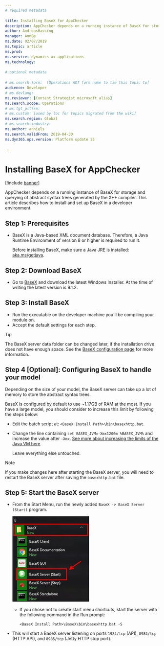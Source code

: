 ```yaml
---
# required metadata

title: Installing BaseX for AppChecker
description: AppChecker depends on a running instance of BaseX for storage and querying of ASTs generated by the X++ compiler. This article describes how to install and set up BaseX in a developer environment.
author: AndreasHassing
manager: AnnBe
ms.date: 02/07/2019
ms.topic: article
ms.prod: 
ms.service: dynamics-ax-applications
ms.technology: 

# optional metadata

# ms.search.form:  [Operations AOT form name to tie this topic to]
audience: Developer
# ms.devlang: 
ms.reviewer: [Content Strategist microsoft alias]
ms.search.scope: Operations
# ms.tgt_pltfrm: 
# ms.custom: [used by loc for topics migrated from the wiki]
ms.search.region: Global
# ms.search.industry: 
ms.author: anniels
ms.search.validFrom: 2019-04-30
ms.dyn365.ops.version: Platform update 25

---
```


# Installing BaseX for AppChecker

[!include [banner](../includes/banner.md)]

AppChecker depends on a running instance of BaseX for storage and querying of abstract syntax trees generated by the X++ compiler. This article describes how to install and set up BaseX in a developer environment.

## Step 1: Prerequisites

* BaseX is a Java-based XML document database. Therefore, a Java Runtime Environment of version 8 or higher is required to run it.

  Before installing BaseX, make sure a Java JRE is installed: [aka.ms/getjava](https://aka.ms/getjava).

## Step 2: Download BaseX

* Go to [BaseX](http://basex.org/download/) and download the latest Windows Installer. At the time of writing the latest version is 9.1.2.

## Step 3: Install BaseX

* Run the executable on the developer machine you'll be compiling your module on.
* Accept the default settings for each step.

> [!TIP]
> The BaseX server data folder can be changed later, if the installation drive does not have enough space. See the [BaseX configuration page](http://docs.basex.org/wiki/Configuration#Database_Directory) for more information.

## Step 4 [Optional]: Configuring BaseX to handle your model

Depending on the size of your model, the BaseX server can take up a lot of memory to store the abstract syntax trees.

BaseX is configured by default to use ~1.17GB of RAM at the most. If you have a large model, you should consider to increase this limit by following the steps below:

* Edit the batch script at: `<BaseX Install Path>\bin\basexhttp.bat`.
* Change the line containing `set BASEX_JVM=-Xmx1200m %BASEX_JVM%` and increase the value after `-Xmx`. [See more about increasing the limits of the Java VM here](https://docs.oracle.com/javase/8/docs/technotes/tools/windows/java.html#BABHDABI).

  Leave everything else untouched.

> [!NOTE]
> If you make changes here after starting the BaseX server, you will need to restart the BaseX server after saving the `basexhttp.bat` file.

## Step 5: Start the BaseX server

* From the Start Menu, run the newly added `BaseX -> BaseX Server (Start)` program.

  ![Image of BaseX Server (Start) shortcut](./media/basex-start.png)

  * If you chose not to create start menu shortcuts, start the server with the following command in the Run prompt:

    ```text
    <BaseX Install Path>\BaseX\bin\basexhttp.bat -S
    ```

* This will start a BaseX server listening on ports `1984/tcp` (API), `8984/tcp` (HTTP API), and `8985/tcp` (Jetty HTTP stop port).

